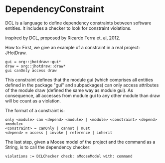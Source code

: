 # DependencyConstraint
DCL is a language to define dependency constraints between software entities. It includes a checker to look for constraint violations.

inspired by DCL, proposed by Ricardo Terra et. al, 2012.

How to:
First, we give an example of a constraint in a real project: JHotDraw.
```Smalltalk
gui = org::jhotdraw::gui*
draw = org::jhotdraw::draw*
gui canOnly access draw
```

This constraint defines that the module gui (which comprises all entities defined in the package "gui" and subpackages) can only access attributes of the module draw (defined the same way as module gui). As consequence, all accesses from module gui to any other module than draw will be count as a violation.

The format of a constraint is:
```Smalltalk
only <module> can <depend> <module> | <module> <constraint> <depend> <module>
<constraint> = canOnly | cannot | must
<depend> = access | invoke | reference | inherit
```
The last step, given a Moose model of the project and the command as a String, is to call the dependency checker:

```
violations := DCLChecker check: aMooseModel with: command
```
